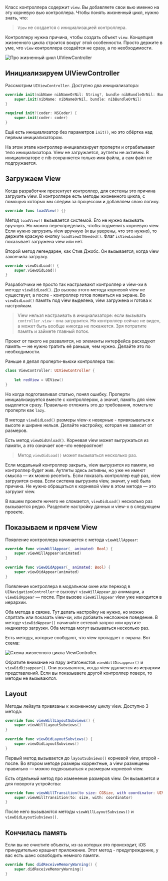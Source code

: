 Класс контроллера содержит `view`. Вы добавляете свои вью именно на эту корневую вью контроллера. Чтобы понять жизненный цикл, нужно знать, что:

> `View` не создается c инициализацией контроллера.

Контроллеру нужна причина, чтобы создать объект `view`. Концепция жизненного цикла строится вокруг этой особенности. Просто держите в уме, что `view` контроллера создаётся не сразу, а по необходимости.

![Про жизненный цикл `UIViewController`](https://cdn.sparrowcode.io/tutorials/uiviewcontroller-lifecycle/hello.jpg)

## Инициализируем UIViewController

Рассмотрим `UIViewController`. Доступно два инициализатора:

```swift
override init(nibName nibNameOrNil: String?, bundle nibBundleOrNil: Bundle?) {
    super.init(nibName: nibNameOrNil, bundle: nibBundleOrNil)
}
    
required init?(coder: NSCoder) {
    super.init(coder: coder)
}
```

Ещё есть инициализатор без параметров `init()`, но это обёртка над первым инициализатором.

На этом этапе контроллер инициализирует проперти и отрабатывает тело инициализатора. View не загружается, аутлеты не активны. В инициализаторе с nib сохраняется только имя файла, а сам файл не подгружается.

## Загружаем View

Когда разработчик презентует контроллер, для системы это причина загрузить view. В контроллере есть методы жизненного цикла, с помощью которых мы следим за процессом и добавляем свою логику.

```swift
override func loadView() {}
```

Метод `loadView()` вызывается системой. Его не нужно вызывать вручную. Но можно переопределить, чтобы подменить корневую view. Если нужно загрузить view вручную (и вы уверены, что это нужно), то держите красную кнопку `loadViewIfNeeded()`. Флаг `isViewLoaded` показывает загружена view или нет.

Второй метод легендарен, как Стив Джобс. Он вызывается, когда view закончила загрузку.

```swift
override viewDidLoad() {
    super.viewDidLoad()
}
```

Разработчики не просто так настраивают контроллер и view-хи в методе `viewDidLoad()`. До вызова этого метода корневой view не существует, а после - контроллер готов появиться на экране. Во `viewDidLoad()` память под view выделена, view загружена и готова к настройкам.

> View нельзя настраивать в инициализаторе: если вызывать `controller.view` - она загрузится. Но контроллер сейчас не виден, а может быть вообще никогда не покажется. Зря потратите память и займете главный поток.

Проект от такого не развалится, но элементы интерфейса расходуют память — не нужно тратить её раньше, чем нужно. Делайте это по необходимости.

Раньше я делал проперти-вьюхи контроллера так:

```swift
class ViewController: UIViewController {
    
    let redView = UIView()
}
```

Но когда подготавливал статью, понял ошибку. Проперти инициализируется вместе с контроллером, а значит, память для view выделится сразу. Правильно отложить это до требования, пометьте проперти как `lazy`.

В методе `viewDidLoad()` размеры view-х неверные - привязываться к высоте и ширине нельзя. Делайте настройку, которая не зависит от размеров.

Есть метод `viewDidUnload()`. Корневая view может выгружаться из памяти, а это означает кое-что невероятное!

> Метод `viewDidLoad()` может вызываться несколько раз.

Если модальный контроллер закрыть, view выгрузится из памяти, но контроллер будет жив. Аутлеты здесь активны, но уже не имеют смысла — их можно ресетить. Если показать контроллер ещё раз, view загрузится снова. Если система выгрузила view, значит, у неё была причина. Не нужно обращаться к корневой view в этом методе — это загрузит view.

В вашем проекте ничего не сломается, `viewDidLoad()` несколько раз вызывается редко. Разделите настройку данных и view-х в следующем проекте.

## Показываем и прячем View

Появление контроллера начинается с метода `viewWillAppear`:

```swift
override func viewWillAppear(_ animated: Bool) {
    super.viewWillAppear(animated)
}
    
override func viewDidAppear(_ animated: Bool) {
    super.viewDidAppear(animated)
}
```

Появление контроллера в модальном окне или переход в `UINavigationController`-e вызовут `viewWillAppear` до анимации, а `viewDidAppear` — после. При вызове `viewWillAppear` view уже находится в иерархии.

Оба метода в связке. Тут делать настройку не нужно, но можно спрятать или показать view-хи, или добавить несложное поведение. В методе `viewDidAppear()` начинайте сетевой запрос или крутите индикатор загрузки. Оба метода могут вызываться несколько раз.

Есть методы, которые сообщают, что view пропадает с экрана. Вот схема:

![Схема жизненного цикла `ViewController`.](https://cdn.sparrowcode.io/tutorials/uiviewcontroller-lifecycle/header.jpg)

Обратите внимание на пару антагонистов `viewWillDisappear()` и `viewDidDisappear()`. Они вызываются, когда view удаляется из иерархии представлений. Если вы показываете другой контроллер поверх, то методы не вызываются.

## Layout

Методы лейаута привязаны к жизненному циклу view. Доступно 3 метода:

```swift
override func viewWillLayoutSubviews() {
    super.viewWillLayoutSubviews()
}
    
override func viewDidLayoutSubviews() {
    super.viewDidLayoutSubviews()
}
```

Первый метод вызывается до `layoutSubviews()` корневой view, второй - после. Во втором методе размеры корректные, а view размещены правильно — можно подвязываться к размерам корневой view.

Есть отдельный метод про изменение размеров view. Он вызывается и для поворота устройства:

```swift
override func viewWillTransition(to size: CGSize, with coordinator: UIViewControllerTransitionCoordinator) {
    super.viewWillTransition(to: size, with: coordinator)
}
```

После него вызываются методы `viewWillLayoutSubviews()` и `viewDidLayoutSubviews()`.

## Кончилась память

Если вы не очистите объекты, из-за которых это происходит, iOS принудительно крашнет приложение. Этот метод - предупреждение, у вас есть шанс освободить немного памяти.

```swift
override func didReceiveMemoryWarning() {
    super.didReceiveMemoryWarning()
}
```
